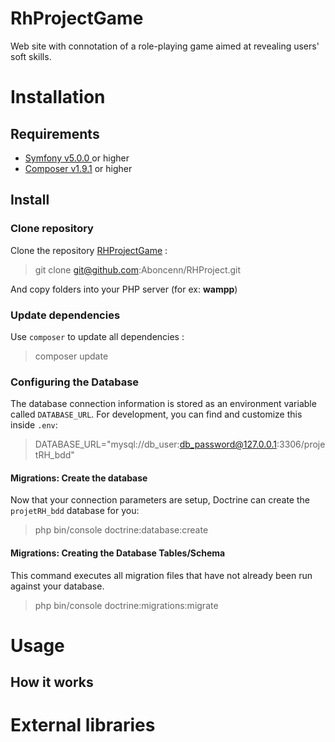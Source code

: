 
RhProjectGame
==============  
Web site with connotation of a role-playing game aimed at revealing users' soft skills.

# Installation

## Requirements

 - [Symfony v5.0.0 ](https://symfony.com/) or higher
 - [Composer v1.9.1](https://getcomposer.org/) or higher

## Install

### Clone repository

Clone the repository [RHProjectGame](https://github.com/Aboncenn/RHProject.git) :

> git clone git@github.com:Aboncenn/RHProject.git

And copy folders into your PHP server (for ex: **wampp**)


### Update dependencies

Use `composer` to update all dependencies :

> composer update


### Configuring the Database

The database connection information is stored as an environment variable called `DATABASE_URL`. For development, you can find and customize this inside `.env`:

> DATABASE_URL="mysql://db_user:db_password@127.0.0.1:3306/projetRH_bdd"

#### Migrations: Create the database

Now that your connection parameters are setup, Doctrine can create the `projetRH_bdd` database for you:

>  php bin/console doctrine:database:create

#### Migrations: Creating the Database Tables/Schema

This command executes all migration files that have not already been run against your database.

>  php bin/console doctrine:migrations:migrate

# Usage  

## How it works

# External libraries